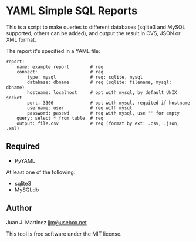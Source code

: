 YAML Simple SQL Reports
=======================

This is a script to make queries to different databases (sqlite3 and MySQL
supported, others can be added), and output the result in CVS, JSON or XML
format.

The report it's specified in a YAML file:

	report:
		name: example report		# req
		connect:					# req
			type: mysql				# req: sqlite, mysql
			database: dbname		# req (sqlite: filename, mysql: dbname)
			hostname: localhost 	# opt with mysql, by default UNIX socket
			port: 3306				# opt with mysql, requited if hostname
			username: user			# req with mysql
			password: passwd		# req with mysql, use '' for empty
		query: select * from table	# req
		output: file.csv			# req (format by ext: .csv, .json, .xml)

Required
--------

 - PyYAML

At least one of the following:

 - sqlite3
 - MySQLdb

Author
------

Juan J. Martinez <jjm@usebox.net>

This tool is free software under the MIT license.

